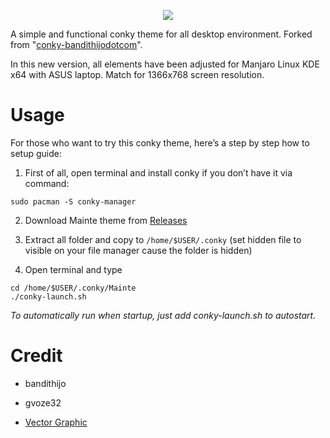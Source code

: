 <p align="center">
  <img src="https://i.ibb.co/BB729j1/fa7zthicvx141.png">
</p>

A simple and functional conky theme for all desktop environment. Forked from "[conky-bandithijodotcom](https://mega.nz/#!y8JTFAYD!siXwByZVpZAQUfpocT46M1aMRUP9Qfs5mjCnumCA-ew)".

In this new version, all elements have been adjusted for Manjaro Linux KDE x64 with ASUS laptop. Match for 1366x768 screen resolution.

# Usage
For those who want to try this conky theme, here’s a step by step how to setup guide:

1. First of all, open terminal and install conky if you don’t have it via command:
```
sudo pacman -S conky-manager
```
2. Download Mainte theme from [Releases](https://github.com/gvoze32/Mainte/releases)

3. Extract all folder and copy to `/home/$USER/.conky` (set hidden file to visible on your file manager cause the folder is hidden)

4. Open terminal and type
```
cd /home/$USER/.conky/Mainte
./conky-launch.sh
```

*To automatically run when startup, just add conky-launch.sh to autostart.*

# Credit

- bandithijo

- gvoze32

- [Vector Graphic](https://www.reddit.com/r/thinkpad/search/?q=exploded%20wallpaper)
